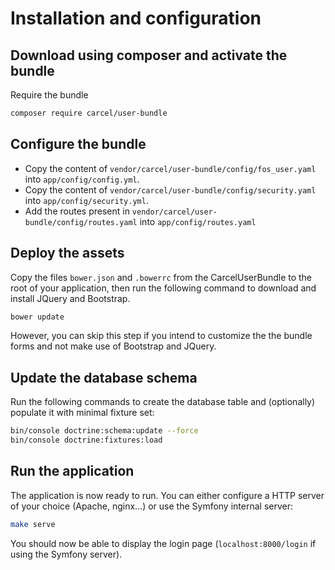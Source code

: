 # Installation and configuration

## Download using composer and activate the bundle

Require the bundle

```bash
composer require carcel/user-bundle
```

## Configure the bundle

- Copy the content of  `vendor/carcel/user-bundle/config/fos_user.yaml` into `app/config/config.yml`.
- Copy the content of  `vendor/carcel/user-bundle/config/security.yaml` into `app/config/security.yml`.
- Add the routes present in `vendor/carcel/user-bundle/config/routes.yaml` into `app/config/routes.yaml`

## Deploy the assets

Copy the files `bower.json` and `.bowerrc` from the CarcelUserBundle to the root of your application, then run the following command to download and install JQuery and Bootstrap.

```bash
bower update
```

However, you can skip this step if you intend to customize the the bundle forms and not make use of Bootstrap and JQuery.

## Update the database schema

Run the following commands to create the database table and (optionally) populate it with minimal fixture set:

```bash
bin/console doctrine:schema:update --force
bin/console doctrine:fixtures:load
```

## Run the application

The application is now ready to run. You can either configure a HTTP server of your choice (Apache, nginx…) or use the Symfony internal server:

```bash
make serve
```

You should now be able to display the login page (`localhost:8000/login` if using the Symfony server).
